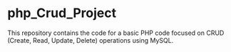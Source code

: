 # php_Crud_Project
This repository contains the code for a basic PHP code focused on CRUD (Create, Read, Update, Delete) operations using MySQL.


